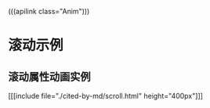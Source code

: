 (((apilink class="Anim")))

# 滚动示例

## 滚动属性动画实例

[[[include file="./cited-by-md/scroll.html" height="400px"]]]

